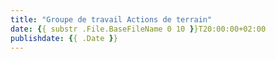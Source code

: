 ```yaml
---
title: "Groupe de travail Actions de terrain"
date: {{ substr .File.BaseFileName 0 10 }}T20:00:00+02:00
publishdate: {{ .Date }}
---
```

